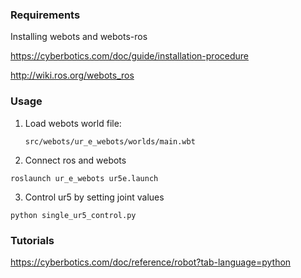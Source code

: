 ### Requirements

Installing webots and webots-ros

https://cyberbotics.com/doc/guide/installation-procedure

http://wiki.ros.org/webots_ros


### Usage

1. Load webots world file:

   ```
   src/webots/ur_e_webots/worlds/main.wbt

   ```
2. Connect ros and webots

```
roslaunch ur_e_webots ur5e.launch
```

3. Control ur5 by setting joint values

```
python single_ur5_control.py
```


### Tutorials

https://cyberbotics.com/doc/reference/robot?tab-language=python
